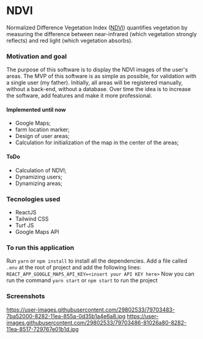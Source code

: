 # NDVI

Normalized Difference Vegetation Index ([NDVI](http://https://gisgeography.com/ndvi-normalized-difference-vegetation-index/ "NDVI")) quantifies vegetation by measuring the difference between near-infrared (which vegetation strongly reflects) and red light (which vegetation absorbs).

### Motivation and goal
The purpose of this software is to display the NDVI images of the user's areas. The MVP of this software is as simple as possible, for validation with a single user (my father). Initially, all areas will be registered manually, without a back-end, without a database. Over time the idea is to increase the software, add features and make it more professional.

#### Implemented until now
- Google Maps;
- farm location marker;
- Design of user areas;
- Calculation for initialization of the map in the center of the areas;

#### ToDo
- Calculation of NDVI;
- Dynamizing users;
- Dynamizing areas;

### Tecnologies used
- ReactJS
- Tailwind CSS
- Turf JS
- Google Maps API

### To run this application
Run `yarn` or `npm install` to install all the dependencies.
Add a file called `.env` at the root of project and add the following lines:
`REACT_APP_GOOGLE_MAPS_API_KEY=<insert your API KEY here>`
Now you can run the command `yarn start` or `npm start` to run the project

### Screenshots
https://user-images.githubusercontent.com/29802533/79703483-7ba52000-8282-11ea-855a-0d35b1a4e6a8.jpg
https://user-images.githubusercontent.com/29802533/79703486-81026a80-8282-11ea-8517-729767e01b1d.jpg
